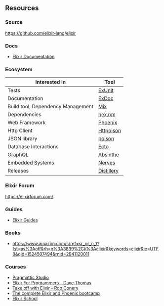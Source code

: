 ## Resources

### Source

https://github.com/elixir-lang/elixir

### Docs

* [Elixir Documentation](https://elixir-lang.org/docs.html)

### Ecosystem

|Interested in|Tool|
|-------------|----|
|Tests|[ExUnit](https://hexdocs.pm/ex_unit/ExUnit.html)|
|Documentation|[ExDoc](https://github.com/elixir-lang/ex_doc)|
|Build tool, Dependency Management|[Mix](https://hexdocs.pm/mix/Mix.html)|
|Dependencies|[hex.pm](https://hex.pm/)|
|Web Framework|[Phoenix](http://phoenixframework.org/)|
|Http Client|[Httpoison](https://hex.pm/packages/httpoison)|
|JSON library|[poison](https://hex.pm/packages/poison)|
|Database Interactions|[Ecto](https://github.com/elixir-ecto/ecto)|
|GraphQL|[Absinthe](http://absinthe-graphql.org/)|
|Embedded Systems|[Nerves](https://nerves-project.org/)|
|Releases|[Distillery](https://hex.pm/packages/distillery)|


### Elixir Forum

https://elixirforum.com/

### Guides

* [Elixir Guides](https://elixir-lang.org/getting-started/introduction.html)

### Books

* https://www.amazon.com/s/ref=sr_nr_n_1?fst=as%3Aoff&rh=n%3A3839%2Ck%3Aelixir&keywords=elixir&ie=UTF8&qid=1524507494&rnid=2941120011

### Courses

* [Pragmattic Studio](https://pragmaticstudio.com/elixir)
* [Elixir For Programmers - Dave Thomas](https://codestool.coding-gnome.com/courses/elixir-for-programmers)
* [Take off with Elixir - Rob Conery](https://bigmachine.io/products/take-off-with-elixir)
* [The complete Elixir and Phoenix bootcamp](https://www.udemy.com/the-complete-elixir-and-phoenix-bootcamp-and-tutorial/learn/v4/overview)
* [Elixir School](https://elixirschool.com/en/)